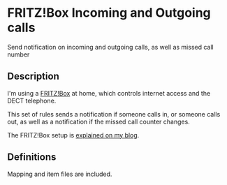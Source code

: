 # FRITZ!Box Incoming and Outgoing calls

Send notification on incoming and outgoing calls, as well as missed call number


## Description

I'm using a [FRITZ!Box](https://en.avm.de/products/fritzbox/) at home, which controls internet access and the DECT telephone.

This set of rules sends a notification if someone calls in, or someone calls out, as well as a notification if the missed call counter changes.

The FRITZ!Box setup is [explained on my blog](https://andreas.scherbaum.la/blog/archives/966-Configure-a-FRITZ!Box-in-openHAB,-using-Ansible.html).


## Definitions

Mapping and item files are included.
